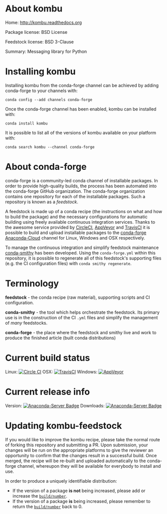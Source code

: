 About kombu
===========

Home: http://kombu.readthedocs.org

Package license: BSD License

Feedstock license: BSD 3-Clause

Summary: Messaging library for Python



Installing kombu
================

Installing kombu from the conda-forge channel can be achieved by adding conda-forge to your channels with:

```
conda config --add channels conda-forge
```

Once the conda-forge channel has been enabled, kombu can be installed with:

```
conda install kombu
```

It is possible to list all of the versions of kombu available on your platform with:

```
conda search kombu --channel conda-forge
```


About conda-forge
=================

conda-forge is a community-led conda channel of installable packages.
In order to provide high-quality builds, the process has been automated into the
conda-forge GitHub organization. The conda-forge organization contains one repository 
for each of the installable packages. Such a repository is known as a *feedstock*.

A feedstock is made up of a conda recipe (the instructions on what and how to build
the package) and the necessary configurations for automatic building using freely
available continuous integration services. Thanks to the awesome service provided by
[CircleCI](https://circleci.com/), [AppVeyor](http://www.appveyor.com/)
and [TravisCI](https://travis-ci.org/) it is possible to build and upload installable
packages to the [conda-forge](https://anaconda.org/conda-forge)
[Anaconda-Cloud](http://docs.anaconda.org/) channel for Linux, Windows and OSX respectively.

To manage the continuous integration and simplify feedstock maintenance
[conda-smithy](http://github.com/conda-forge/conda-smithy) has been developed.
Using the ``conda-forge.yml`` within this repository, it is possible to regenerate all of
this feedstock's supporting files (e.g. the CI configuration files) with ``conda smithy regenerate``.


Terminology
===========

**feedstock** - the conda recipe (raw material), supporting scripts and CI configuration.

**conda-smithy** - the tool which helps orchestrate the feedstock.
                   Its primary use is in the construction of the CI ``.yml`` files
                   and simplify the management of *many* feedstocks.

**conda-forge** - the place where the feedstock and smithy live and work to
                  produce the finished article (built conda distributions)

Current build status
====================

Linux: [![Circle CI](https://circleci.com/gh/conda-forge/kombu-feedstock.svg?style=svg)](https://circleci.com/gh/conda-forge/kombu-feedstock)
OSX: [![TravisCI](https://travis-ci.org/conda-forge/kombu-feedstock.svg?branch=master)](https://travis-ci.org/conda-forge/kombu-feedstock) 
Windows: [![AppVeyor](https://ci.appveyor.com/api/projects/status/github/conda-forge/kombu-feedstock?svg=True)](https://ci.appveyor.com/project/conda-forge/kombu-feedstock/branch/master)

Current release info
====================
Version: [![Anaconda-Server Badge](https://anaconda.org/conda-forge/kombu/badges/version.svg)](https://anaconda.org/conda-forge/kombu)
Downloads: [![Anaconda-Server Badge](https://anaconda.org/conda-forge/kombu/badges/downloads.svg)](https://anaconda.org/conda-forge/kombu)


Updating kombu-feedstock
========================

If you would like to improve the kombu recipe, please take the normal
route of forking this repository and submitting a PR. Upon submission, your changes will
be run on the appropriate platforms to give the reviewer an opportunity to confirm that the
changes result in a successful build. Once merged, the recipe will be re-built and uploaded
automatically to the conda-forge channel, whereupon they will be available for everybody to
install and use.

In order to produce a uniquely identifiable distribution:
 * If the version of a package **is not** being increased, please add or increase
   the [``build/number``](http://conda.pydata.org/docs/building/meta-yaml.html#build-number-and-string). 
 * If the version of a package **is** being increased, please remember to return
   the [``build/number``](http://conda.pydata.org/docs/building/meta-yaml.html#build-number-and-string)
   back to 0.
